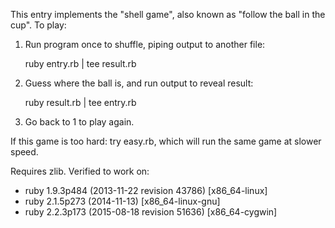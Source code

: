 This entry implements the "shell game", also known as "follow the ball
in the cup".  To play:

1. Run program once to shuffle, piping output to another file:

    ruby entry.rb | tee result.rb

2. Guess where the ball is, and run output to reveal result:

    ruby result.rb | tee entry.rb

3. Go back to 1 to play again.

If this game is too hard: try easy.rb, which will run the same game at
slower speed.

Requires zlib.  Verified to work on:
* ruby 1.9.3p484 (2013-11-22 revision 43786) [x86_64-linux]
* ruby 2.1.5p273 (2014-11-13) [x86_64-linux-gnu]
* ruby 2.2.3p173 (2015-08-18 revision 51636) [x86_64-cygwin]
